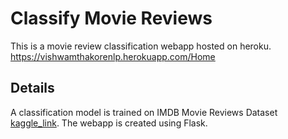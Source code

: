 # Classify Movie Reviews

This is a movie review classification webapp hosted on heroku.
https://vishwamthakorenlp.herokuapp.com/Home

## Details

A classification model is trained on IMDB Movie Reviews Dataset [kaggle_link](https://www.kaggle.com/lakshmi25npathi/imdb-dataset-of-50k-movie-reviews).
The webapp is created using Flask.




